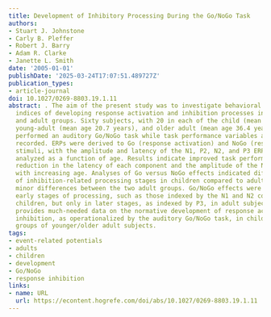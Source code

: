 ```yaml
---
title: Development of Inhibitory Processing During the Go/NoGo Task
authors:
- Stuart J. Johnstone
- Carly B. Pleffer
- Robert J. Barry
- Adam R. Clarke
- Janette L. Smith
date: '2005-01-01'
publishDate: '2025-03-24T17:07:51.489727Z'
publication_types:
- article-journal
doi: 10.1027/0269-8803.19.1.11
abstract: . The aim of the present study was to investigate behavioral and electrophysiological
  indices of developing response activation and inhibition processes in child, young-adult,
  and adult groups. Sixty subjects, with 20 in each of the child (mean age 10.8 years),
  young-adult (mean age 20.7 years), and older adult (mean age 36.4 years) groups,
  performed an auditory Go/NoGo task while task performance variables and EEG were
  recorded. ERPs were derived to Go (response activation) and NoGo (response inhibition)
  stimuli, with the amplitude and latency of the N1, P2, N2, and P3 ERP components
  analyzed as a function of age. Results indicate improved task performance, and a
  reduction in the latency of each component and the amplitude of the N2 and P3 components,
  with increasing age. Analyses of Go versus NoGo effects indicated differential utilization
  of inhibition-related processing stages in children compared to adults, with some
  minor differences between the two adult groups. Go/NoGo effects were evident during
  early stages of processing, such as those indexed by the N1 and N2 components in
  children, but only in later stages, as indexed by P3, in adult subjects. This study
  provides much-needed data on the normative development of response activation and
  inhibition, as operationalized by the auditory Go/NoGo task, in children and two
  groups of younger/older adult subjects.
tags:
- event-related potentials
- adults
- children
- development
- Go/NoGo
- response inhibition
links:
- name: URL
  url: https://econtent.hogrefe.com/doi/abs/10.1027/0269-8803.19.1.11
---
```

